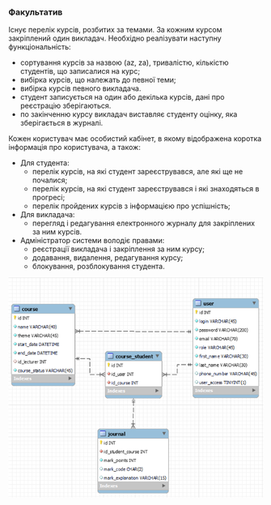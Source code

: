 <h3>Факультатив</h3>

Існує перелік курсів, розбитих за темами. 
За кожним курсом закріплений один викладач. 
Необхідно реалізувати наступну функціональність:
- сортування курсів за назвою (az, za), тривалістю, кількістю студентів, що записалися на курс;
- вибірка курсів, що належать до певної теми;
- вибірка курсів певного викладача.
- студент записується на один або декілька курсів, дані про реєстрацію зберігаються.
- по закінченню курсу викладач виставляє студенту оцінку, яка зберігається в журналі.

Кожен користувач має особистий кабінет, в якому відображена коротка інформація про користувача, а також:
- Для студента:
  - перелік курсів, на які студент зареєструвався, але які ще не почалися;
  - перелік курсів, на які студент зареєструвався і які знаходяться в прогресі;
  - перелік пройдених курсів з інформацією про успішність;<br>
- Для викладача:
  - перегляд і редагування електронного журналу для закріплених за ним курсів.<br>
- Адміністратор системи володіє правами:
  - реєстрації викладача і закріплення за ним курсу;
  - додавання, видалення, редагування курсу;
  - блокування, розблокування студента.

![img.png](DB-schema.png)
